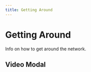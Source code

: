 ```yaml
---
title: Getting Around
---
```


# Getting Around <Badge type="tip" text="Coming Soon!" />

Info on how to get around the network.

## Video Modal

<CustomModal
    buttonText="Tour"
    videoUrl="https://www.youtube.com/embed/pTn6Ewhb27k"
    videTitle="This is video title"
    theme="brand"
/>
